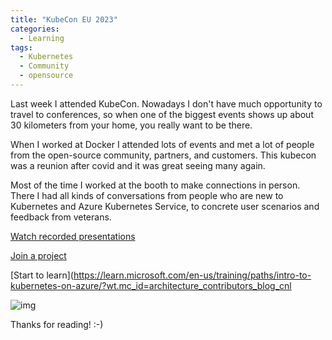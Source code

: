 ```yaml
---
title: "KubeCon EU 2023"
categories:
  - Learning
tags:
  - Kubernetes
  - Community
  - opensource
---
```


Last week I attended KubeCon. Nowadays I don't have much opportunity to travel to conferences, so when one of the biggest events shows up about 30 kilometers from your home, you really want to be there.

When I worked at Docker I attended lots of events and met a lot of people from the open-source community, partners, and customers. This kubecon was a reunion after covid and it was great seeing many again. 

Most of the time I worked at the booth to make connections in person. There I had all kinds of conversations from people who are new to Kubernetes and Azure Kubernetes Service, to concrete user scenarios and feedback from veterans.

[Watch recorded presentations](https://www.youtube.com/@cncf/videos)

[Join a project](https://contribute.cncf.io/contributors/)

[Start to learn](https://learn.microsoft.com/en-us/training/paths/intro-to-kubernetes-on-azure/?wt.mc_id=architecture_contributors_blog_cnl

![img](../assets/images/2023-03-17-azure-kubernetes-service-introduction.png)

Thanks for reading! :-)
